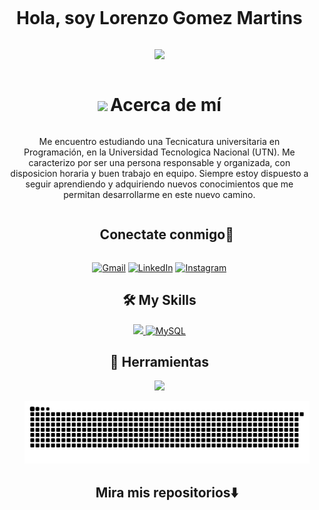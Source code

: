 <div id="user-content-toc">
  <ul align="center">
    <summary><h1 style="display: inline-block">Hola, soy Lorenzo Gomez Martins</h1></summary>
<p align="center">
  <a href="https://github.com/DenverCoder1/readme-typing-svg"><img src="https://readme-typing-svg.herokuapp.com?font=Time+New+Roman&color=%23C8BE25&size=25&center=true&vCenter=true&width=600&height=100&lines=Programmer;Estudiante+de+Tecnicatura+en+Programacion;Always+learning"></a>
</p>
<picture><img src = "https://github.com/7oSkaaa/7oSkaaa/blob/main/Images/about_me.gif?raw=true" width = 100px></picture>
<h1 style="display: inline-block">Acerca de mí</h1>


Me encuentro estudiando una Tecnicatura universitaria en Programación, en la Universidad Tecnologica Nacional (UTN). Me caracterizo por ser una persona responsable y organizada, con disposicion horaria y buen trabajo en equipo. Siempre estoy dispuesto a seguir aprendiendo y adquiriendo nuevos conocimientos que me permitan desarrollarme en este nuevo camino.
<br />


<div id="user-content-toc">
  <ul align="center">
    <summary><h2 style="display: inline-block">Conectate conmigo🤝</h2></summary>
  </ul>
</división>
	<!--icons and links-->
<p align="center">
	<a href="lorenzogomezmartins@gmail.com"><img img src="https://img.shields.io/badge/gmail-%23EA4335.svg?style=plastic&logo=gmail&logoColor=white" alt="Gmail"/></a>
	<a href="https://www.linkedin.com/in/lorenzo-gomez-ab942b299/"><img src="https://img.shields.io/badge/linkedin-%230A66C2.svg?style=plastic&logo=linkedin&logoColor=white" alt="LinkedIn"/></a>
	<a href="https://www.instagram.com/logomezm/"><img src="https://img.shields.io/badge/instagram-%23E4405F.svg?style=plastic&logo=instagram&logoColor=white" alt="Instagram"/></a>
</pag>

## 🛠️ My Skills
<p align="center">
  <a href="https://skillicons.dev">
    <img src="https://skillicons.dev/icons?i=,github,java,python,git,html,css" />
	  <a href="https://www.mysql.com/" target="_blank" rel="noreferrer"><img src="https://raw.githubusercontent.com/danielcranney/readme-generator/main/public/icons/skills/mysql-colored.svg" width="36" height="36" alt="MySQL" /></a>
</p>
  </a>

 ## 🦾 Herramientas
<p align="center">
  <a href="https://skillicons.dev">
    <img src="https://skillicons.dev/icons?i=NetBeans,vscode" />
  </a>
</p>
</p>

<ul align="center"> 
<img src = "https://github.com/7oSkaaa/7oSkaaa/blob/output/github-contribution-grid-snake.svg?" alt = "Snake Game"/>
<h2 style="display: inline-block">Mira mis repositorios⬇️</h2>  
</ul>

